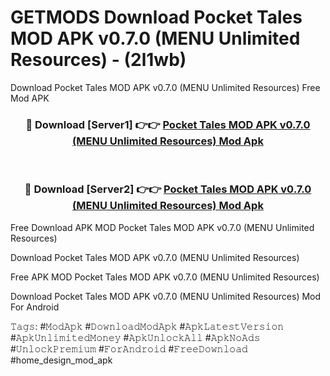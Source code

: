 # GETMODS Download Pocket Tales MOD APK v0.7.0 (MENU Unlimited Resources) - (2l1wb)
Download Pocket Tales MOD APK v0.7.0 (MENU Unlimited Resources) Free Mod APK

<div align="center">
<h3>🔴 Download [Server1] 👉👉 <a href="https://apk-comot.site?title=Pocket_Tales_MOD_APK_v0.7.0_(MENU_Unlimited_Resources)">Pocket Tales MOD APK v0.7.0 (MENU Unlimited Resources) Mod Apk</a></h3><br>

<h3>🔴 Download [Server2] 👉👉 <a href="https://apk-comot.site?title=Pocket_Tales_MOD_APK_v0.7.0_(MENU_Unlimited_Resources)">Pocket Tales MOD APK v0.7.0 (MENU Unlimited Resources) Mod Apk</a></h3>
</div>


Free Download APK MOD Pocket Tales MOD APK v0.7.0 (MENU Unlimited Resources)

Download Pocket Tales MOD APK v0.7.0 (MENU Unlimited Resources) 

Free APK MOD Pocket Tales MOD APK v0.7.0 (MENU Unlimited Resources) 

Download Pocket Tales MOD APK v0.7.0 (MENU Unlimited Resources) Mod For Android

𝚃𝚊𝚐𝚜: #𝙼𝚘𝚍𝙰𝚙𝚔 #𝙳𝚘𝚠𝚗𝚕𝚘𝚊𝚍𝙼𝚘𝚍𝙰𝚙𝚔 #𝙰𝚙𝚔𝙻𝚊𝚝𝚎𝚜𝚝𝚅𝚎𝚛𝚜𝚒𝚘𝚗 #𝙰𝚙𝚔𝚄𝚗𝚕𝚒𝚖𝚒𝚝𝚎𝚍𝙼𝚘𝚗𝚎𝚢 #𝙰𝚙𝚔𝚄𝚗𝚕𝚘𝚌𝚔𝙰𝚕𝚕 #𝙰𝚙𝚔𝙽𝚘𝙰𝚍𝚜 #𝚄𝚗𝚕𝚘𝚌𝚔𝙿𝚛𝚎𝚖𝚒𝚞𝚖 #𝙵𝚘𝚛𝙰𝚗𝚍𝚛𝚘𝚒𝚍 #𝙵𝚛𝚎𝚎𝙳𝚘𝚠𝚗𝚕𝚘𝚊𝚍 #home_design_mod_apk
